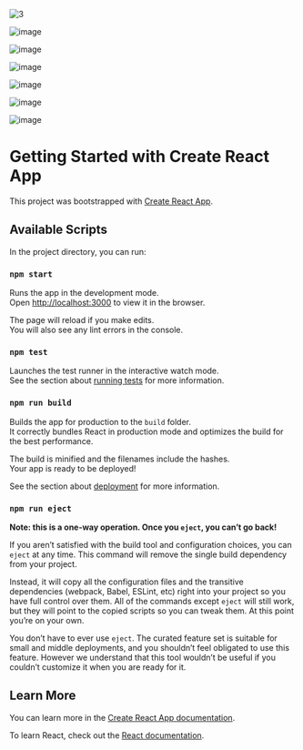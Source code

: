 






![3](https://github.com/RitikDiyundi/Library-Fullstack/assets/154815699/9d2cbd3b-a229-43ce-ab8b-320b1e3dd3c1)

![image](https://github.com/RitikDiyundi/Library-Fullstack/assets/154815699/ff5ffc3e-44cd-4c5e-8c40-4adb9d974613)

![image](https://github.com/RitikDiyundi/Library-Fullstack/assets/154815699/31d2ebbd-4a29-48a8-84fb-0342adef00f8)



![image](https://github.com/RitikDiyundi/Library-Fullstack/assets/154815699/f2fbf8f7-60d7-48f0-a47f-10729cfde327)

![image](https://github.com/RitikDiyundi/Library-Fullstack/assets/154815699/5bc18516-dfc9-4f5a-a741-1a8b16822193)

![image](https://github.com/RitikDiyundi/Library-Fullstack/assets/154815699/31c38ef2-92ec-4469-ae0c-811958594199)

![image](https://github.com/RitikDiyundi/Library-Fullstack/assets/154815699/29187c36-1212-45cf-a877-90aa8cfb9d10)



# Getting Started with Create React App

This project was bootstrapped with [Create React App](https://github.com/facebook/create-react-app).

## Available Scripts

In the project directory, you can run:

### `npm start`

Runs the app in the development mode.\
Open [http://localhost:3000](http://localhost:3000) to view it in the browser.

The page will reload if you make edits.\
You will also see any lint errors in the console.

### `npm test`

Launches the test runner in the interactive watch mode.\
See the section about [running tests](https://facebook.github.io/create-react-app/docs/running-tests) for more information.

### `npm run build`

Builds the app for production to the `build` folder.\
It correctly bundles React in production mode and optimizes the build for the best performance.

The build is minified and the filenames include the hashes.\
Your app is ready to be deployed!

See the section about [deployment](https://facebook.github.io/create-react-app/docs/deployment) for more information.

### `npm run eject`

**Note: this is a one-way operation. Once you `eject`, you can’t go back!**

If you aren’t satisfied with the build tool and configuration choices, you can `eject` at any time. This command will remove the single build dependency from your project.

Instead, it will copy all the configuration files and the transitive dependencies (webpack, Babel, ESLint, etc) right into your project so you have full control over them. All of the commands except `eject` will still work, but they will point to the copied scripts so you can tweak them. At this point you’re on your own.

You don’t have to ever use `eject`. The curated feature set is suitable for small and middle deployments, and you shouldn’t feel obligated to use this feature. However we understand that this tool wouldn’t be useful if you couldn’t customize it when you are ready for it.

## Learn More

You can learn more in the [Create React App documentation](https://facebook.github.io/create-react-app/docs/getting-started).

To learn React, check out the [React documentation](https://reactjs.org/).
